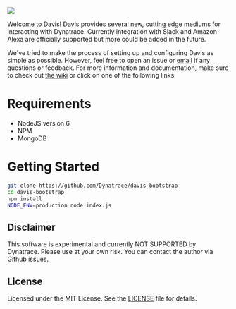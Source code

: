 ![](https://s3.amazonaws.com/dynatrace-davis/assets/images/dynatrace-davis-logo.png)

Welcome to Davis!  Davis provides several new, cutting edge mediums for interacting with Dynatrace.  Currently integration with Slack and Amazon Alexa are officially supported but more could be added in the future.

We've tried to make the process of setting up and configuring Davis as simple as possible.  However, feel free to open an issue or <a href="mailto:davis@dynatrace.com">email</a> if any questions or feedback. For more information and documentation, make sure to check out [the wiki](https://github.com/Dynatrace/davis-server/wiki) or click on one of the following links

# Requirements

- NodeJS version 6
- NPM
- MongoDB

# Getting Started

```bash
git clone https://github.com/Dynatrace/davis-bootstrap
cd davis-bootstrap
npm install
NODE_ENV=production node index.js
```

## Disclaimer
This software is experimental and currently NOT SUPPORTED by Dynatrace.
Please use at your own risk. You can contact the author via Github issues.

## License
Licensed under the MIT License. See the [LICENSE](LICENSE) file for details.
